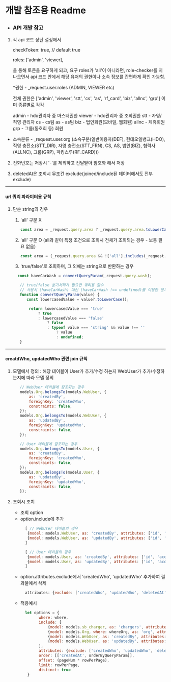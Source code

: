 # 개발 참조용 Readme

- ### API 개발 참고

1. 각 api 코드 상단 설정에서

   checkToken: true,      // default true

   roles: ['admin', 'viewer],

    을 통해 토큰을 요구하게 되고, 요구 roles가 'all'이 아니라면, role-checker를 지나오면서
    api 코드 안에서 해당 유저의 권한이나 소속 정보를 간편하게 확인 가능함.

   *권한 - _request.user.roles (ADMIN, VIEWER etc)

   전체 권한은 ['admin', 'viewer', 'stt', 'cs', 'as', 'rf_card', 'biz', 'allnc', 'grp'] 이며 종류별로 각각
   
   admin - hdo관리자 중 마스터권한
   viewer - hdo관리자 중 조회권한
   stt - 자영/직영 관리자
   cs - cs팀
   as - as팀
   biz - 법인회원(모바일, 웹회원)
   allnc - 제휴회원
   grp - 그룹(동호회 등) 회원

* 소속분류 - _request.user.org
(소속구분(일반이용자(DEF), 현대오일뱅크(HDO), 직영 충전소(STT_DIR), 자영 충전소(STT_FRN), CS, AS, 법인(BIZ), 협력사(ALLNC), 그룹(GRP), 파킹스루(RF_CARD)))

2. 전화번호는 저장시 '-'를 제외하고 전달받아 암호화 해서 저장

3. deletedAt은 조회시 무조건 exclude(joined/include된 데이터에서도 전부 exclude)

---
#### url 쿼리 파라미터용 규칙

1. 단순 string의 경우 

   1) 'all' 구분 X
      ```js
      const area = _request.query.area ? _request.query.area.toLowerCase() : undefined;

   2) 'all' 구분 O (all과 같이 특정 조건으로 조회시 전체가 조회되는 경우 - 보통 필요 없음)
      ```js
      const area = (_request.query.area && !['all'].includes(_request.query.area.toLowerCase())) ? _request.query.area.toLowerCase() : undefined;

    3) 'true/false'로 조회하며, 그 외에는 string으로 반환하는 경우
      ```js
        const haveCarWash = convertQueryParam(_request.query.wash);
   
         // true/false 분기처리가 필요한 쿼리용 함수
         // 사용시 (haveCarWash) 대신 (haveCarWash !== undefined)를 이용한 분기처리가 필요
         function convertQueryParam(value) {
            const lowercasedValue = value?.toLowerCase();
      
             return lowercasedValue === 'true'
                 ? true
                 : lowercasedValue === 'false'
                     ? false
                     : typeof value === 'string' && value !== ''
                         ? value
                         : undefined;
         }
   

---
#### creatdWho, updatedWho 관련 join 규칙

1. 모델에서 정의 : 해당 테이블이 User가 추가/수정 하는지 WebUser가 추가/수정하는지에 따라 모델 정의

   ```javascript
      // WebUser 테이블에 참조되는 경우
      models.Org.belongsTo(models.WebUser, {
          as: 'createdBy',
          foreignKey: 'createdWho',
          constraints: false,
      });
      models.Org.belongsTo(models.WebUser, {
          as: 'updatedBy',
          foreignKey: 'updatedWho',
          constraints: false,
      });
   
      // User 테이블에 참조되는 경우
      models.Org.belongsTo(models.User, {
          as: 'createdBy',
          foreignKey: 'createdWho',
          constraints: false,
      });
      models.Org.belongsTo(models.User, {
          as: 'updatedBy',
          foreignKey: 'updatedWho',
          constraints: false,
      });
   ```


2. 조회시 조치

   - 조회 option
   - option.include에 추가
      ```javascript
        [ // WebUser 테이블의 경우
         {model: models.WebUser, as: 'createdBy', attributes: ['id', 'accountId', 'name', 'retired', 'orgId']},
         {model: models.WebUser, as: 'updatedBy', attributes: ['id', 'accountId', 'name', 'retired', 'orgId']},
        ]
     
        [ // User 테이블의 경우
         {model: models.User, as: 'createdBy', attributes: ['id', 'accountId', 'name', 'status', 'orgId']},
         {model: models.User, as: 'updatedBy', attributes: ['id', 'accountId', 'name', 'status', 'orgId']},
        ]
     ```
   - option.attributes.exclude에서 'createdWho', 'updatedWho' 추가하여 결과물에서 삭제
      ```javascript
        attributes: {exclude: ['createdWho', 'updatedWho', 'deletedAt']},
     ```
   - 적용예시
      ```javascript
        let options = {
              where: where,
              include: [
                  {model: models.sb_charger, as: 'chargers', attributes: {exclude: ['createdWho', 'updatedWho', 'deletedAt']}},
                  {model: models.Org, where: whereOrg, as: 'org', attributes: {exclude: ['createdWho', 'updatedWho', 'deletedAt']}},
                  {model: models.WebUser, as: 'createdBy', attributes: ['id', 'accountId', 'name', 'retired', 'orgId']},
                  {model: models.WebUser, as: 'updatedBy', attributes: ['id', 'accountId', 'name', 'retired', 'orgId']},
              ],
              attributes: {exclude: ['createdWho', 'updatedWho', 'deletedAt']},
              order: [['createdAt', orderByQueryParam]],
              offset: (pageNum * rowPerPage),
              limit: rowPerPage,
              distinct: true
         }
     ```

